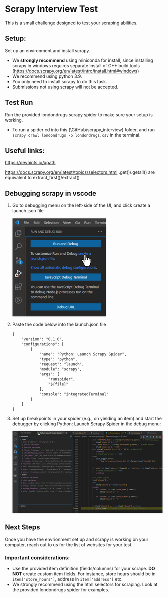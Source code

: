 # Scrapy Interview Test
This is a small challenge designed to test your scraping abilities.
## Setup:
Set up an environment and install scrapy. 
- We **strongly recommend** using miniconda for install, since installing scrapy in windows requires separate install of C++ build tools (https://docs.scrapy.org/en/latest/intro/install.html#windows)
- We recommend using python 3.9.
- You only need to install scrapy to do this task.
- Submissions not using scrapy will not be accepted.
## Test Run
Run the provided londondrugs scrapy spider to make sure your setup is working.
- To run a spider cd into this (\GitHub\scrapy_interview) folder, and run `scrapy crawl londondrugs -o londondrugs.csv` in the terminal.


## Useful links:
https://devhints.io/xpath

https://docs.scrapy.org/en/latest/topics/selectors.html .get()/.getall() are equivalent to extract_first()/extract()

## Debugging scrapy in vscode

1. Go to debugging menu on the left-side of the UI, and click create a launch.json file

    <img src="images/2022-05-24 10_16_13-OverlayWindow.png" width = 300px/>

2. Paste the code below into the launch.json file
    ```
    {
        "version": "0.1.0",
        "configurations": [
            {
                "name": "Python: Launch Scrapy Spider",
                "type": "python",
                "request": "launch",
                "module": "scrapy",
                "args": [
                    "runspider",
                    "${file}"
                ],
                "console": "integratedTerminal"
            }
        ]
    }
    ```
3. Set up breakpoints in your spider (e.g., on yielding an item) and start the debugger by clicking Python: Launch Scrapy Spider in the debug menu:

    <img src="images/2022-05-24 10_19_57-anthropologie.py - ChainXY_Production - Visual Studio Code.png" width = 600px/>

## Next Steps
Once you have the envrionment set up and scrapy is working on your computer, reach out to us for the list of websites for your test.
### Important considerations:
- Use the provided item definition (fields/columns) for your scrape. **DO NOT** create custom item fields. For instance, store hours should be in `item['store_hours']`, address in `item['address']` etc.
- We strongly recommend using the html selectors for scraping. Look at the provided londondrugs spider for examples.

